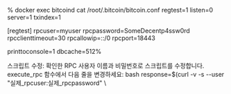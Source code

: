 % docker exec bitcoind cat /root/.bitcoin/bitcoin.conf
regtest=1
listen=0
server=1
txindex=1

[regtest]
rpcuser=myuser
rpcpassword=SomeDecentp4ssw0rd
rpcclienttimeout=30
rpcallowip=::/0
rpcport=18443

printtoconsole=1
dbcache=512%     



스크립트 수정:
확인한 RPC 사용자 이름과 비밀번호로 스크립트를 수정합니다. execute_rpc 함수에서 다음 줄을 변경하세요:
bash
response=$(curl -v -s --user "실제_rpcuser:실제_rpcpassword" \